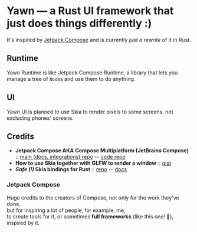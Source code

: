# Yawn — a Rust UI framework that just does things differently :)

It's inspired by [Jetpack Compose](https://github.com/JetBrains/compose-multiplatform-core/tree/jb-main/compose)
and is currently *just a rewrite* of it in Rust.

## Runtime
Yawn Runtime is like Jetpack Compose Runtime, a library that lets you manage a tree of `Node`s and use them to do
anything.

## UI
Yawn UI is planned to use Skia to render pixels to some screens, not excluding phones' screens.

## Credits
- **Jetpack Compose AKA Compose Multiplatform (JetBrains Compose)** ::
  [main (docs, integrations) repo](https://github.com/JetBrains/compose-multiplatform-core) -- [code repo](https://github.com/JetBrains/compose-multiplatform-core/blob/jb-main/compose/)
- **How to use Skia together with GLFW to render a window** :: [gist](https://gist.github.com/ad8e/dd150b775ae6aa4d5cf1a092e4713add)
- ***Safe (!)* Skia bindings for Rust** :: [repo](https://github.com/rust-skia/rust-skia) -- [docs](https://rust-skia.github.io/doc/skia_safe)
### Jetpack Compose
Huge credits to the creators of Compose, not only for the work they've done, \
but for inspiring a lot of people, for example, me, \
to create tools for it, or sometimes **full frameworks** (like this one! 🙂), inspired by it.